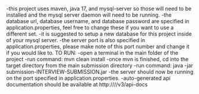 -this project uses maven, java 17, and mysql-server so those will need to be installed and the mysql server daemon will need to be running.
-the database url, database username, and database password are specified in application.properties, feel free to change these if you want to use a different set.
-it is suggested to setup a new database for this project inside of your mysql server.
-the server port is also specified in application.properties, please make note of this port number and change it if you would like to.
TO RUN:
-open a terminal in the main folder of the project
-run command: mvn clean install
-once mvn is finished, cd into the target directory from the main submission directory
-run command: java -jar submission-INTERVIEW-SUBMISSION.jar
-the server should now be running on the port specified in application.properties.
-auto-generated api documentation should be available at http://<serveraddress>/<serverport>/v3/api-docs
